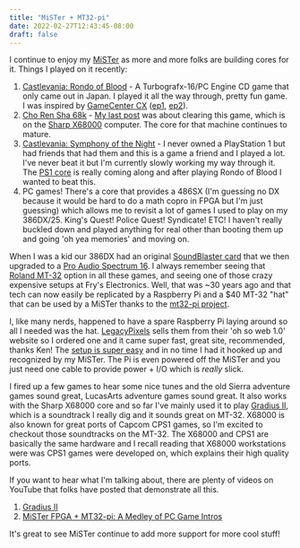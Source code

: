 ```yaml
---
title: "MiSTer + MT32-pi"
date: 2022-02-27T12:43:45-08:00
draft: false
---
```

I continue to enjoy my [MiSTer](https://github.com/MiSTer-devel/Main_MiSTer/wiki) as more and more folks are building cores for it. Things I played on it recently:

1. [Castlevania: Rondo of Blood](https://en.wikipedia.org/wiki/Castlevania:_Rondo_of_Blood) - A Turbografx-16/PC Engine CD game that only came out in Japan. I played it all the way through, pretty fun game. I was inspired by [GameCenter CX](https://en.wikipedia.org/wiki/GameCenter_CX) ([ep1](https://archive.org/details/game-center-cx-297-castlevania-rondo-of-blood-part-1), [ep2](https://archive.org/details/game-center-cx-298-castlevania-rondo-of-blood-part-2)).
2. [Cho Ren Sha 68k](https://en.wikipedia.org/wiki/Cho_Ren_Sha_68K) - [My last post](/posts/cho-ren-sha-1all/) was about clearing this game, which is on the [Sharp X68000](https://en.wikipedia.org/wiki/X68000) computer. The core for that machine continues to mature.
3. [Castlevania: Symphony of the Night](https://en.wikipedia.org/wiki/Castlevania:_Symphony_of_the_Night) - I never owned a PlayStation 1 but had friends that had them and this is a game a friend and I played a lot. I've never beat it but I'm currently slowly working my way through it. The [PS1 core](https://github.com/MiSTer-devel/PSX_MiSTer) is really coming along and after playing Rondo of Blood I wanted to beat this.
4. PC games! There's a core that provides a 486SX (I'm guessing no DX because it would be hard to do a math copro in FPGA but I'm just guessing) which allows me to revisit a lot of games I used to play on my 386DX/25. King's Quest! Police Quest! Syndicate! ETC! I haven't really buckled down and played anything for real other than booting them up and going 'oh yea memories' and moving on.

When I was a kid our 386DX had an original [SoundBlaster card](https://en.wikipedia.org/wiki/Sound_Blaster) that we then upgraded to a [Pro Audio Spectrum 16](https://en.wikipedia.org/wiki/Media_Vision_Pro_AudioSpectrum). I always remember seeing that [Roland MT-32](https://en.wikipedia.org/wiki/Roland_MT-32) option in all these games, and seeing one of those crazy expensive setups at Fry's Electronics. Well, that was ~30 years ago and that tech can now easily be replicated by a Raspberry Pi and a $40 MT-32 "hat" that can be used by a MiSTer thanks to the [mt32-pi project](https://github.com/dwhinham/mt32-pi).

I, like many nerds, happened to have a spare Raspberry Pi laying around so all I needed was the hat. [LegacyPixels](https://www.legacypixels.com/mister/index.html) sells them from their 'oh so web 1.0' website so I ordered one and it came super fast, great site, recommended, thanks Ken! The [setup is super easy](https://github.com/dwhinham/mt32-pi/wiki/MiSTer-FPGA) and in no time I had it hooked up and recognized by my MiSTer. The Pi is even powered off the MiSTer and you just need one cable to provide power + I/O which is *really* slick.

I fired up a few games to hear some nice tunes and the old Sierra adventure games sound great, LucasArts adventure games sound great. It also works with the Sharp X68000 core and so far I've mainly used it to play [Gradius II](https://en.wikipedia.org/wiki/Gradius_II), which is a soundtrack I really dig and it sounds great on MT-32. X68000 is also known for great ports of Capcom CPS1 games, so I'm excited to checkout those soundtracks on the MT-32. The X68000 and CPS1 are basically the same hardware and I recall reading that X68000 workstations were was CPS1 games were developed on, which explains their high quality ports.

If you want to hear what I'm talking about, there are plenty of videos on YouTube that folks have posted that demonstrate all this.

1. [Gradius II](https://www.youtube.com/watch?v=lSDAXi7CJtU)
2. [MiSTer FPGA + MT32-pi: A Medley of PC Game Intros](https://www.youtube.com/watch?v=fpAGnr6aSeg)

It's great to see MiSTer continue to add more support for more cool stuff!
